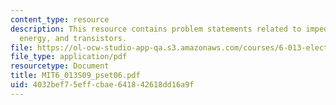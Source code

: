 ```yaml
---
content_type: resource
description: This resource contains problem statements related to impedance, magnetic
  energy, and transistors.
file: https://ol-ocw-studio-app-qa.s3.amazonaws.com/courses/6-013-electromagnetics-and-applications-spring-2009/4032bef75effcbae641842618dd16a9f_MIT6_013S09_pset06.pdf
file_type: application/pdf
resourcetype: Document
title: MIT6_013S09_pset06.pdf
uid: 4032bef7-5eff-cbae-6418-42618dd16a9f
---
```

